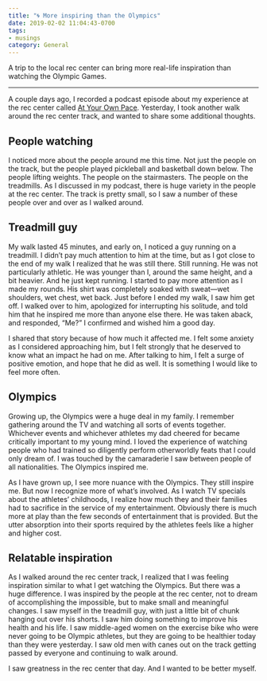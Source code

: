 ```yaml
---
title: "🌀 More inspiring than the Olympics"
date: 2019-02-02 11:04:43-0700
tags:
- musings
category: General
---
```


A trip to the local rec center can bring more real-life inspiration than watching the Olympic Games.

***

A couple days ago, I recorded a podcast episode about my experience at the rec center called [At Your Own Pace](https://www.bennorris.com/2019/01/31/at-your-own-pace). Yesterday, I took another walk around the rec center track, and wanted to share some additional thoughts.

## People watching
I noticed more about the people around me this time. Not just the people on the track, but the people played pickleball and basketball down below. The people lifting weights. The people on the stairmasters. The people on the treadmills. As I discussed in my podcast, there is huge variety in the people at the rec center. The track is pretty small, so I saw a number of these people over and over as I walked around.

## Treadmill guy
My walk lasted 45 minutes, and early on, I noticed a guy running on a treadmill. I didn’t pay much attention to him at the time, but as I got close to the end of my walk I realized that he was still there. Still running. He was not particularly athletic. He was younger than I, around the same height, and a bit heavier. And he just kept running. I started to pay more attention as I made my rounds. His shirt was completely soaked with sweat—wet shoulders, wet chest, wet back. Just before I ended my walk, I saw him get off. I walked over to him, apologized for interrupting his solitude, and told him that he inspired me more than anyone else there. He was taken aback, and responded, “Me?” I confirmed and wished him a good day.

I shared that story because of how much it affected me. I felt some anxiety as I considered approaching him, but I felt strongly that he deserved to know what an impact he had on me. After talking to him, I felt a surge of positive emotion, and hope that he did as well. It is something I would like to feel more often.

## Olympics
Growing up, the Olympics were a huge deal in my family. I remember gathering around the TV and watching all sorts of events together. Whichever events and whichever athletes my dad cheered for became critically important to my young mind. I loved the experience of watching people who had trained so diligently perform otherworldly feats that I could only dream of. I was touched by the camaraderie I saw between people of all nationalities. The Olympics inspired me.

As I have grown up, I see more nuance with the Olympics. They still inspire me. But now I recognize more of what’s involved. As I watch TV specials about the athletes’ childhoods, I realize how much they and their families had to sacrifice in the service of my entertainment. Obviously there is much more at play than the few seconds of entertainment that is provided. But the utter absorption into their sports required by the athletes feels like a higher and higher cost.

## Relatable inspiration
As I walked around the rec center track, I realized that I was feeling inspiration similar to what I get watching the Olympics. But there was a huge difference. I was inspired by the people at the rec center, not to dream of accomplishing the impossible, but to make small and meaningful changes. I saw myself in the treadmill guy, with just a little bit of chunk hanging out over his shorts. I saw him doing something to improve his health and his life. I saw middle-aged women on the exercise bike who were never going to be Olympic athletes, but they are going to be healthier today than they were yesterday. I saw old men with canes out on the track getting passed by everyone and continuing to walk around.

I saw greatness in the rec center that day. And I wanted to be better myself.
